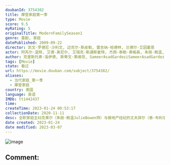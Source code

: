 ```yaml
---
doubanId: 3754382
title: 摩登家庭第一季
type: Movie
score: 9.5
myRating: 5
originalTitle: ModernFamilySeason1
genre: 喜剧, 家庭
datePublished: 2009-09-22
director: 凯文·罗德尼·沙利文, 迈克尔·斯皮勒, 雷吉纳·哈德林, 兰德尔·艾因霍恩
actor: 阿芮尔·温特, 艾德·奥尼尔, 艾瑞克·斯通斯崔特, 杰西·泰勒·弗格森, 朱丽·鲍温, 诺兰·古德, 里克·罗德里格兹, 萨拉·海蓝德, 索菲娅·维加拉, 泰·布利尔, 布鲁诺·奥利弗, 蒙蒂·夏普, 玛丽杰西卡皮茨, 戴尔·特纳, 佛莱德·威拉特, 马库斯·布朗, 史黛西富森, 霍利.韦伯, 谢莉·朗, 莉莲·亚当斯, 贝尔纳多·巴迪罗, 莉莉亚·白金汉, 玛丽莎·库埃瓦斯, 凯特琳·德弗, 爱德华·诺顿, 乔伊贝克, 戴维斯·米凯尔斯, 里德·尤因, 玛格丽特·贾德森, 明妮·德里弗, 科比·布莱恩特, 查兹·帕尔明特瑞, 凯丽迈克尔斯, 布莱克·吉布斯, 马特·科博伊, 贾斯汀·柯克, 切克麦科勒姆, 珍妮卡·贝尔格雷, 克里斯托弗·西亚, 杰克逊·奥德, 海莉·艾琳, 布鲁斯·奥尔特曼, 莫·柯林斯, 朱迪·格雷尔, 埃里克·兰格, 布兰迪·莱德福特, 克里斯汀·沙尔, 伊丽莎白·班克斯, 威廉姆·琼斯, 杰森·安顿, 诺兰·诺斯, 本杰明·布拉特, 莫莉贝克弗格森, undefined, 隆巴多·博伊尔, 汤姆·怀特, 中村苏西, 斯托尼杰克逊, 玛尔戈·哈什曼, undefined, 肖恩·史密斯, undefined
author: 克里斯托弗·洛伊德, 斯蒂文·莱维坦, SameerAsadGardeziSameerAsadGardezi, 乔·劳森, 卡罗琳·威廉斯
tags: [Movie]
state: 看过
url: https://movie.douban.com/subject/3754382/
aliases:
  - 当代家庭_第一季
  - 摩登家庭
country: 美国
language: 英语
IMDb: tt1442437
time: 
createTime: 2023-01-24 00:53:17
collectionDate: 2020-11-11
desc: 全职家庭主妇克莱尔（朱丽·鲍温JulieBowen饰）与做地产经纪的丈夫菲尔（泰·布利尔TyBurrell饰）养育着两个青春期的女儿和一个十岁大的儿子。克莱尔年过六旬的老父杰（艾德·奥尼尔...
date created: 2023-01-24
date modified: 2023-03-07
---
```


![image](p455073620.jpg)

Comment:
---
